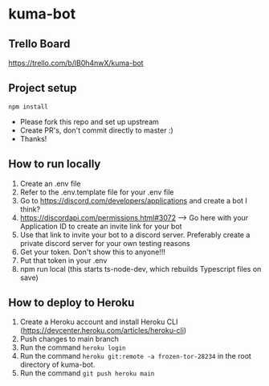 # kuma-bot

## Trello Board
https://trello.com/b/lB0h4nwX/kuma-bot

## Project setup
```
npm install
```
- Please fork this repo and set up upstream
- Create PR's, don't commit directly to master :)
- Thanks!

## How to run locally
1. Create an .env file
2. Refer to the .env.template file for your .env file
3. Go to https://discord.com/developers/applications and create a bot I think?
4. https://discordapi.com/permissions.html#3072 --> Go here with your Application ID to create an invite link for your bot
5. Use that link to invite your bot to a discord server. Preferably create a private discord server for your own testing reasons
6. Get your token. Don't show this to anyone!!!
7. Put that token in your .env
8. npm run local (this starts ts-node-dev, which rebuilds Typescript files on save)


## How to deploy to Heroku
1. Create a Heroku account and install Heroku CLI (https://devcenter.heroku.com/articles/heroku-cli)
2. Push changes to main branch 
3. Run the command `heroku login`
4. Run the command `heroku git:remote -a frozen-tor-28234` in the root directory of kuma-bot.
5. Run the command `git push heroku main`
